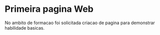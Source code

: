 # Primeira pagina Web
No ambito de formacao foi solicitada criacao de pagina para demonstrar habilidade basicas. 
